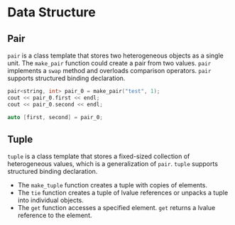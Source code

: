 # Data Structure

## Pair

`pair` is a class template that stores two heterogeneous objects as a single unit. The `make_pair` function could create a pair from two values. `pair` implements a `swap` method and overloads comparison operators. `pair` supports structured binding declaration.

```cpp
pair<string, int> pair_0 = make_pair("test", 1);
cout << pair_0.first << endl;
cout << pair_0.second << endl;

auto [first, second] = pair_0;
```

## Tuple

`tuple` is a class template that stores a fixed-sized collection of heterogeneous values, which is a generalization of `pair`. `tuple` supports structured binding declaration.

- The `make_tuple` function creates a tuple with copies of elements.
- The `tie` function creates a tuple of lvalue references or unpacks a tuple into individual objects.
- The `get` function accesses a specified element. `get` returns a lvalue reference to the element.
